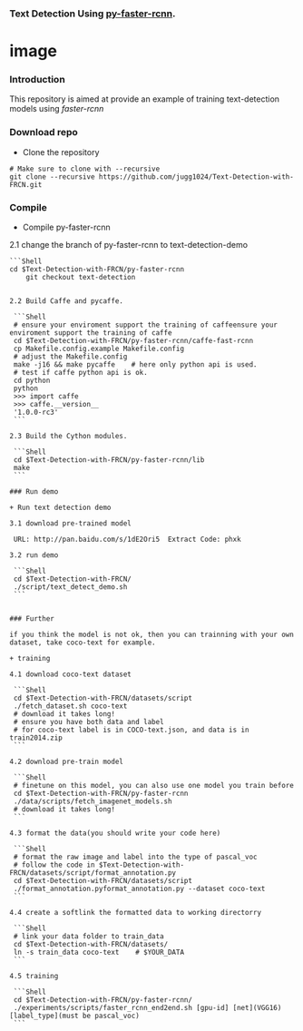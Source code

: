 ### Text Detection Using [py-faster-rcnn](https://github.com/rbgirshick/py-faster-rcnn/blob/master/README.md).

# image #

### Introduction

This repository is aimed at provide an example of training text-detection models using *faster-rcnn*

### Download repo 

  + Clone the repository
  
  ```Shell
  # Make sure to clone with --recursive
  git clone --recursive https://github.com/jugg1024/Text-Detection-with-FRCN.git
  ```

### Compile

  + Compile py-faster-rcnn

  2.1 change the branch of py-faster-rcnn to text-detection-demo

	```Shell
	cd $Text-Detection-with-FRCN/py-faster-rcnn
    	git checkout text-detection
   ```

  2.2 Build Caffe and pycaffe.

 	```Shell
	# ensure your enviroment support the training of caffeensure your enviroment support the training of caffe
	cd $Text-Detection-with-FRCN/py-faster-rcnn/caffe-fast-rcnn
	cp Makefile.config.example Makefile.config
	# adjust the Makefile.config
	make -j16 && make pycaffe    # here only python api is used.
	# test if caffe python api is ok.
	cd python
	python
	>>> import caffe
	>>> caffe.__version__
	'1.0.0-rc3'
	```

  2.3 Build the Cython modules.

 	```Shell
	cd $Text-Detection-with-FRCN/py-faster-rcnn/lib
	make
	```
	
### Run demo

  + Run text detection demo

  3.1 download pre-trained model

	URL: http://pan.baidu.com/s/1dE2Ori5  Extract Code: phxk

  3.2 run demo

 	```Shell
	cd $Text-Detection-with-FRCN/
	./script/text_detect_demo.sh
	```


### Further

  if you think the model is not ok, then you can trainning with your own dataset, take coco-text for example.
  
  + training 

  4.1 download coco-text dataset

	```Shell
	cd $Text-Detection-with-FRCN/datasets/script
	./fetch_dataset.sh coco-text
	# download it takes long!
	# ensure you have both data and label
	# for coco-text label is in COCO-text.json, and data is in train2014.zip
	```

  4.2 download pre-train model

	```Shell
	# finetune on this model, you can also use one model you train before
	cd $Text-Detection-with-FRCN/py-faster-rcnn
	./data/scripts/fetch_imagenet_models.sh
	# download it takes long!
	```

  4.3 format the data(you should write your code here)

 	```Shell
	# format the raw image and label into the type of pascal_voc
	# follow the code in $Text-Detection-with-FRCN/datasets/script/format_annotation.py
	cd $Text-Detection-with-FRCN/datasets/script
	./format_annotation.pyformat_annotation.py --dataset coco-text
	```
	
  4.4 create a softlink the formatted data to working directorry
       
 	```Shell
	# link your data folder to train_data
	cd $Text-Detection-with-FRCN/datasets/
	ln -s train_data coco-text    # $YOUR_DATA
	```       
        
  4.5 training
      
	```Shell
	cd $Text-Detection-with-FRCN/py-faster-rcnn/
	./experiments/scripts/faster_rcnn_end2end.sh [gpu-id] [net](VGG16) [label_type](must be pascal_voc)
	```
